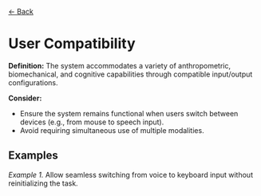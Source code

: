 [← Back](../operable.md)

# User Compatibility

**Definition:** The system accommodates a variety of anthropometric, biomechanical, and cognitive capabilities through compatible input/output configurations.

**Consider:**
* Ensure the system remains functional when users switch between devices (e.g., from mouse to speech input).
* Avoid requiring simultaneous use of multiple modalities.

## Examples
_Example 1._ Allow seamless switching from voice to keyboard input without reinitializing the task.
